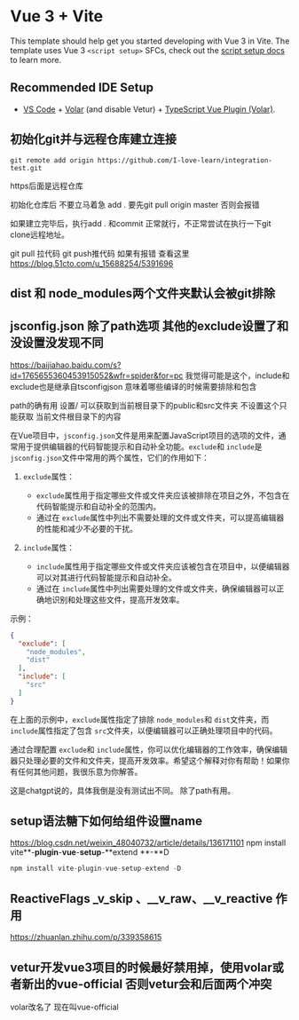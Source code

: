 # Vue 3 + Vite

This template should help get you started developing with Vue 3 in Vite. The template uses Vue 3 `<script setup>` SFCs, check out the [script setup docs](https://v3.vuejs.org/api/sfc-script-setup.html#sfc-script-setup) to learn more.

## Recommended IDE Setup

- [VS Code](https://code.visualstudio.com/) + [Volar](https://marketplace.visualstudio.com/items?itemName=Vue.volar) (and disable Vetur) + [TypeScript Vue Plugin (Volar)](https://marketplace.visualstudio.com/items?itemName=Vue.vscode-typescript-vue-plugin).

## 初始化git并与远程仓库建立连接

```
git remote add origin https://github.com/I-love-learn/integration-test.git
```

https后面是远程仓库

初始化仓库后 不要立马着急 add . 要先git pull origin master 否则会报错

如果建立完毕后，执行add . 和commit 正常就行，不正常尝试在执行一下git clone远程地址。

git pull 拉代码 git push推代码 如果有报错 查看这里  https://blog.51cto.com/u_15688254/5391696

## dist 和 node_modules两个文件夹默认会被git排除

## jsconfig.json 除了path选项 其他的exclude设置了和没设置没发现不同

https://baijiahao.baidu.com/s?id=1765655360453915052&wfr=spider&for=pc  我觉得可能是这个，include和exclude也是继承自tsconfigjson 意味着哪些编译的时候需要排除和包含

path的确有用 设置/ 可以获取到当前根目录下的public和src文件夹 不设置这个只能获取 当前文件根目录下的内容

在Vue项目中，`jsconfig.json`文件是用来配置JavaScript项目的选项的文件，通常用于提供编辑器的代码智能提示和自动补全功能。`exclude`和 `include`是 `jsconfig.json`文件中常用的两个属性，它们的作用如下：

1. `exclude`属性：

   - `exclude`属性用于指定哪些文件或文件夹应该被排除在项目之外，不包含在代码智能提示和自动补全的范围内。
   - 通过在 `exclude`属性中列出不需要处理的文件或文件夹，可以提高编辑器的性能和减少不必要的干扰。
2. `include`属性：

   - `include`属性用于指定哪些文件或文件夹应该被包含在项目中，以便编辑器可以对其进行代码智能提示和自动补全。
   - 通过在 `include`属性中列出需要处理的文件或文件夹，确保编辑器可以正确地识别和处理这些文件，提高开发效率。

示例：

```json
{
  "exclude": [
    "node_modules",
    "dist"
  ],
  "include": [
    "src"
  ]
}
```

在上面的示例中，`exclude`属性指定了排除 `node_modules`和 `dist`文件夹，而 `include`属性指定了包含 `src`文件夹，以便编辑器可以正确处理项目中的代码。

通过合理配置 `exclude`和 `include`属性，你可以优化编辑器的工作效率，确保编辑器只处理必要的文件和文件夹，提高开发效率。希望这个解释对你有帮助！如果你有任何其他问题，我很乐意为你解答。

这是chatgpt说的，具体我倒是没有测试出不同。 除了path有用。

## setup语法糖下如何给组件设置name

https://blog.csdn.net/weixin_48040732/article/details/136171101  npm install vite**-**plugin**-**vue**-**setup**-**extend **-**D

```javascript
npm install vite-plugin-vue-setup-extend -D
```

## ReactiveFlags _v_skip 、__v_raw、__v_reactive 作用

https://zhuanlan.zhihu.com/p/339358615

## vetur开发vue3项目的时候最好禁用掉，使用volar或者新出的vue-official 否则vetur会和后面两个冲突

volar改名了 现在叫vue-official
